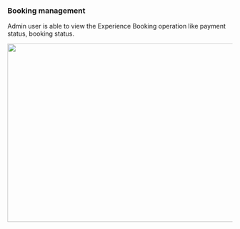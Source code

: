 ### Booking management

Admin user is able to view the Experience Booking operation like payment status, booking status.

<img height="400px" width="950px" src="/images/03-admin/01-admin.png"></img>
